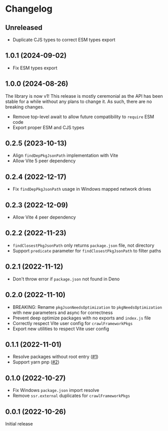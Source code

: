 # Changelog

## Unreleased

- Duplicate CJS types to correct ESM types export

## 1.0.1 (2024-09-02)

- Fix ESM types export

## 1.0.0 (2024-08-26)

The library is now v1! This release is mostly ceremonial as the API has been stable for a while without any plans to change it. As such, there are no breaking changes.

- Remove top-level await to allow future compatibility to `require` ESM code
- Export proper ESM and CJS types

## 0.2.5 (2023-10-13)

- Align `findDepPkgJsonPath` implementation with Vite
- Allow Vite 5 peer dependency

## 0.2.4 (2022-12-17)

- Fix `findDepPkgJsonPath` usage in Windows mapped network drives

## 0.2.3 (2022-12-09)

- Allow Vite 4 peer dependency

## 0.2.2 (2022-11-23)

- `findClosestPkgJsonPath` only returns `package.json` file, not directory
- Support `predicate` parameter for `findClosestPkgJsonPath` to filter paths

## 0.2.1 (2022-11-12)

- Don't throw error if `package.json` not found in Deno

## 0.2.0 (2022-11-10)

- BREAKING: Rename `pkgJsonNeedsOptimization` to `pkgNeedsOptimization` with new parameters and async for correctness
- Prevent deep optimize packages with no exports and `index.js` file
- Correctly respect Vite user config for `crawlFrameworkPkgs`
- Export new utilities to respect Vite user config

## 0.1.1 (2022-11-01)

- Resolve packages without root entry ([#1](https://github.com/svitejs/vitefu/issues/1))
- Support yarn pnp ([#2](https://github.com/svitejs/vitefu/issues/2))

## 0.1.0 (2022-10-27)

- Fix Windows `package.json` import resolve
- Remove `ssr.external` duplicates for `crawlFrameworkPkgs`

## 0.0.1 (2022-10-26)

Initial release
